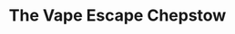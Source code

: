 ---
title: "The Vape Escape Chepstow"
url: /chepstow/the-vape-escape-chepstow/
shop: e-cigarette
---
